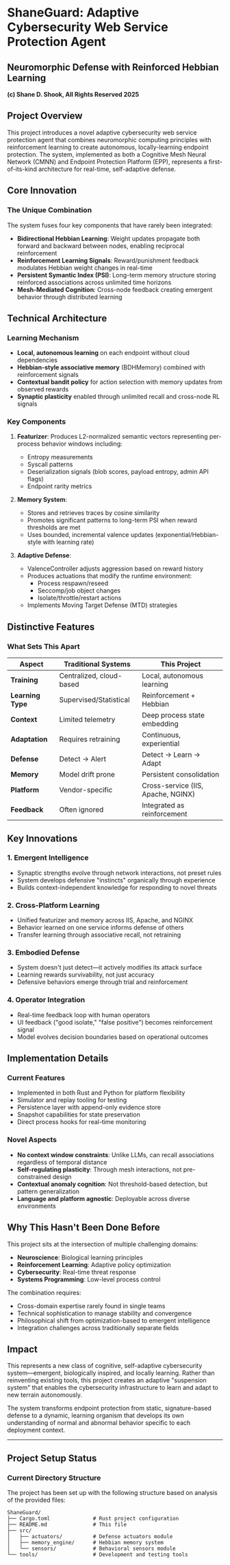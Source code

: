 # ShaneGuard: Adaptive Cybersecurity Web Service Protection Agent
## Neuromorphic Defense with Reinforced Hebbian Learning
**(c) Shane D. Shook, All Rights Reserved 2025**

## Project Overview

This project introduces a novel adaptive cybersecurity web service protection agent that combines neuromorphic computing principles with reinforcement learning to create autonomous, locally-learning endpoint protection. The system, implemented as both a Cognitive Mesh Neural Network (CMNN) and Endpoint Protection Platform (EPP), represents a first-of-its-kind architecture for real-time, self-adaptive defense.

## Core Innovation

### The Unique Combination
The system fuses four key components that have rarely been integrated:
- **Bidirectional Hebbian Learning**: Weight updates propagate both forward and backward between nodes, enabling reciprocal reinforcement
- **Reinforcement Learning Signals**: Reward/punishment feedback modulates Hebbian weight changes in real-time
- **Persistent Symantic Index (PSI)**: Long-term memory structure storing reinforced associations across unlimited time horizons
- **Mesh-Mediated Cognition**: Cross-node feedback creating emergent behavior through distributed learning

## Technical Architecture

### Learning Mechanism
- **Local, autonomous learning** on each endpoint without cloud dependencies
- **Hebbian-style associative memory** (BDHMemory) combined with reinforcement signals
- **Contextual bandit policy** for action selection with memory updates from observed rewards
- **Synaptic plasticity** enabled through unlimited recall and cross-node RL signals

### Key Components
1. **Featurizer**: Produces L2-normalized semantic vectors representing per-process behavior windows including:
   - Entropy measurements
   - Syscall patterns
   - Deserialization signals (blob scores, payload entropy, admin API flags)
   - Endpoint rarity metrics

2. **Memory System**:
   - Stores and retrieves traces by cosine similarity
   - Promotes significant patterns to long-term PSI when reward thresholds are met
   - Uses bounded, incremental valence updates (exponential/Hebbian-style with learning rate)

3. **Adaptive Defense**:
   - ValenceController adjusts aggression based on reward history
   - Produces actuations that modify the runtime environment:
     - Process respawn/reseed
     - Seccomp/job object changes
     - Isolate/throttle/restart actions
   - Implements Moving Target Defense (MTD) strategies

## Distinctive Features

### What Sets This Apart

| Aspect | Traditional Systems | This Project |
|--------|-------------------|--------------|
| **Training** | Centralized, cloud-based | Local, autonomous learning |
| **Learning Type** | Supervised/Statistical | Reinforcement + Hebbian |
| **Context** | Limited telemetry | Deep process state embedding |
| **Adaptation** | Requires retraining | Continuous, experiential |
| **Defense** | Detect → Alert | Detect → Learn → Adapt |
| **Memory** | Model drift prone | Persistent consolidation |
| **Platform** | Vendor-specific | Cross-service (IIS, Apache, NGINX) |
| **Feedback** | Often ignored | Integrated as reinforcement |

## Key Innovations

### 1. **Emergent Intelligence**
- Synaptic strengths evolve through network interactions, not preset rules
- System develops defensive "instincts" organically through experience
- Builds context-independent knowledge for responding to novel threats

### 2. **Cross-Platform Learning**
- Unified featurizer and memory across IIS, Apache, and NGINX
- Behavior learned on one service informs defense of others
- Transfer learning through associative recall, not retraining

### 3. **Embodied Defense**
- System doesn't just detect—it actively modifies its attack surface
- Learning rewards survivability, not just accuracy
- Defensive behaviors emerge through trial and reinforcement

### 4. **Operator Integration**
- Real-time feedback loop with human operators
- UI feedback ("good isolate," "false positive") becomes reinforcement signal
- Model evolves decision boundaries based on operational outcomes

## Implementation Details

### Current Features
- Implemented in both Rust and Python for platform flexibility
- Simulator and replay tooling for testing
- Persistence layer with append-only evidence store
- Snapshot capabilities for state preservation
- Direct process hooks for real-time monitoring

### Novel Aspects
- **No context window constraints**: Unlike LLMs, can recall associations regardless of temporal distance
- **Self-regulating plasticity**: Through mesh interactions, not pre-constrained design
- **Contextual anomaly cognition**: Not threshold-based detection, but pattern generalization
- **Language and platform agnostic**: Deployable across diverse environments

## Why This Hasn't Been Done Before

This project sits at the intersection of multiple challenging domains:
- **Neuroscience**: Biological learning principles
- **Reinforcement Learning**: Adaptive policy optimization
- **Cybersecurity**: Real-time threat response
- **Systems Programming**: Low-level process control

The combination requires:
- Cross-domain expertise rarely found in single teams
- Technical sophistication to manage stability and convergence
- Philosophical shift from optimization-based to emergent intelligence
- Integration challenges across traditionally separate fields

## Impact

This represents a new class of cognitive, self-adaptive cybersecurity system—emergent, biologically inspired, and locally learning. Rather than reinventing existing tools, this project creates an adaptive "suspension system" that enables the cybersecurity infrastructure to learn and adapt to new terrain autonomously.

The system transforms endpoint protection from static, signature-based defense to a dynamic, learning organism that develops its own understanding of normal and abnormal behavior specific to each deployment context.

---

## Project Setup Status

### Current Directory Structure
The project has been set up with the following structure based on analysis of the provided files:

```
ShaneGuard/
├── Cargo.toml              # Rust project configuration
├── README.md               # This file
├── src/
│   ├── actuators/          # Defense actuators module
│   ├── memory_engine/      # Hebbian memory system
│   └── sensors/            # Behavioral sensors module
└── tools/                  # Development and testing tools
```
